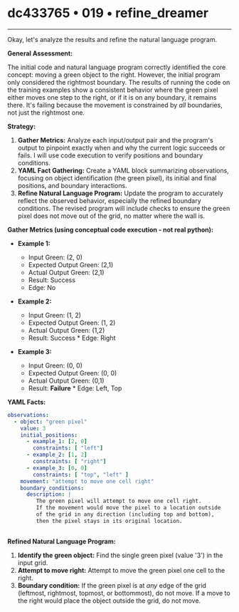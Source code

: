 # dc433765 • 019 • refine_dreamer

---
Okay, let's analyze the results and refine the natural language program.

**General Assessment:**

The initial code and natural language program correctly identified the core concept: moving a green object to the right. However, the initial program only considered the rightmost boundary. The results of running the code on the training examples show a consistent behavior where the green pixel either moves one step to the right, or if it is on any boundary, it remains there. It's failing because the movement is constrained by *all* boundaries, not just the rightmost one.

**Strategy:**

1.  **Gather Metrics:** Analyze each input/output pair and the program's output to pinpoint exactly when and why the current logic succeeds or fails. I will use code execution to verify positions and boundary conditions.
2.  **YAML Fact Gathering:** Create a YAML block summarizing observations, focusing on object identification (the green pixel), its initial and final positions, and boundary interactions.
3.  **Refine Natural Language Program:** Update the program to accurately reflect the observed behavior, especially the refined boundary conditions. The revised program will include checks to ensure the green pixel does not move out of the grid, no matter where the wall is.

**Gather Metrics (using conceptual code execution - not real python):**

*   **Example 1:**
    *   Input Green: (2, 0)
    *   Expected Output Green: (2,1)
    *   Actual Output Green: (2,1)
    *   Result: Success
    *    Edge: No

*   **Example 2:**
    *   Input Green: (1, 2)
    *   Expected Output Green: (1, 2)
    *   Actual Output Green: (1,2)
    *    Result: Success
        *   Edge: Right

*   **Example 3:**
    *   Input Green: (0, 0)
    *   Expected Output Green: (0, 0)
    *   Actual Output Green: (0,1)
    *    Result: **Failure**
        *    Edge: Left, Top

**YAML Facts:**

```yaml
observations:
  - object: "green pixel"
    value: 3
    initial_positions:
      - example_1: [2, 0]
        constraints: [ "left"]
      - example_2: [1, 2]
        constraints: [ "right"]
      - example_3: [0, 0]
        constraints: [ "top", "left" ]
    movement: "attempt to move one cell right"
    boundary_conditions:
      description: |
         The green pixel will attempt to move one cell right.
         If the movement would move the pixel to a location outside
         of the grid in any direction (including top and bottom),
         then the pixel stays in its original location.
    
```

**Refined Natural Language Program:**

1.  **Identify the green object:** Find the single green pixel (value '3') in the input grid.
2.  **Attempt to move right:** Attempt to move the green pixel one cell to the right.
3.  **Boundary condition:** If the green pixel is at *any* edge of the grid (leftmost, rightmost, topmost, or bottommost), do not move. If a move to the right would place the object outside the grid, do not move.


